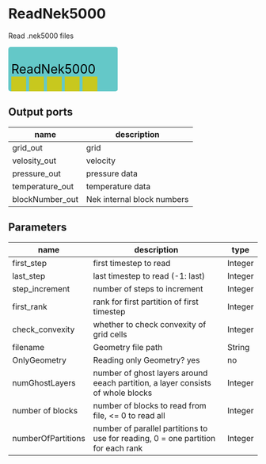 
# ReadNek5000
Read .nek5000 files



<svg width="221.39999999999998" height="90" >
<rect x="0" y="0" width="221.39999999999998" height="90" rx="5" ry="5" style="fill:#64c8c8ff;" />
<rect x="6.0" y="60" width="30" height="30" rx="0" ry="0" style="fill:#c8c81eff;" >
<title>grid_out</title></rect>
<rect x="42.0" y="60" width="30" height="30" rx="0" ry="0" style="fill:#c8c81eff;" >
<title>velosity_out</title></rect>
<rect x="78.0" y="60" width="30" height="30" rx="0" ry="0" style="fill:#c8c81eff;" >
<title>pressure_out</title></rect>
<rect x="114.0" y="60" width="30" height="30" rx="0" ry="0" style="fill:#c8c81eff;" >
<title>temperature_out</title></rect>
<rect x="150.0" y="60" width="30" height="30" rx="0" ry="0" style="fill:#c8c81eff;" >
<title>blockNumber_out</title></rect>
<text x="6.0" y="54.0" font-size="1.7999999999999998em">ReadNek5000</text></svg>

## Output ports
|name|description|
|-|-|
|grid_out|grid|
|velosity_out|velocity|
|pressure_out|pressure data|
|temperature_out|temperature data|
|blockNumber_out|Nek internal block numbers|


## Parameters
|name|description|type|
|-|-|-|
|first_step|first timestep to read|Integer|
|last_step|last timestep to read (-1: last)|Integer|
|step_increment|number of steps to increment|Integer|
|first_rank|rank for first partition of first timestep|Integer|
|check_convexity|whether to check convexity of grid cells|Integer|
|filename|Geometry file path|String|
|OnlyGeometry|Reading only Geometry? yes|no|Integer|
|numGhostLayers|number of ghost layers around eeach partition, a layer consists of whole blocks|Integer|
|number of blocks|number of blocks to read from file, <= 0 to read all|Integer|
|numberOfPartitions|number of parallel partitions to use for reading, 0 = one partition for each rank|Integer|
